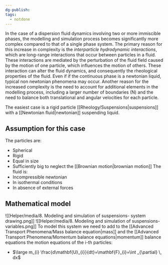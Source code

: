 ```yaml
---
dg-publish: 
tags:
  - notdone
---
```

In the case of a dispersion fluid dynamics involving two or more immiscible phases, the modelling and simulation process becomes significantly more complex compared to that of a single phase system. 
The primary reason for this increase in complexity is the *interparticle hydrodynamic interactions*, which are long-range interactions that occur between particles in a fluid. These interactions are mediated by the perturbation of the fluid field caused by the motion of one particle, which influences the motion of others. These interaction can alter the fluid dynamics, and consequently the rheological properties of the fluid. Even if if the continuous phase is a newtonian liquid, typical non newtonian phenomena may occur.
Another reason for the increased complexity is the need to account for additional elements in the modelling process, including a larger number of boundaries (N) and the need to balance both translational and angular velocities for each particle. 

️The easiest case is a rigid particle [[Rheology/Suspensions|suspensions]] with a [[Newtonian fluid|newtonian]] suspending liquid.
## Assumption for this case
The particles are:
- Spherical
- Rigid
- Equal in size
- Sufficiently big to neglect the [[Brownian motion|brownian motion]]
The fluid is:
- Incompressible newtonian
- In isothermal conditions
- In absence of external forces
## Mathematical model
![[Helper/media/8. Modeling and simulation of suspensions- system drawing.png]]
![[Helper/media/8. Modeling and simulation of suspensions- variables.png]]
To model this system we need to add to the [[Advanced Transport Phenomena/Mass balance equation|mass]] and the [[Advanced Transport Phenomena/Momentum balance equations|momentum]] balance equations the motion equations of the i-th particles:
- $\large m_{i} \frac{d\mathbf{U}_{i}}{dt}=\mathbf{F}_{i}=\int _{\partial} \, dx$